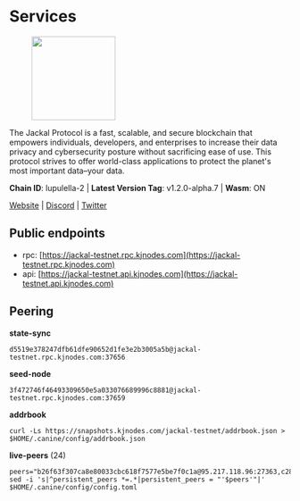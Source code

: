 # Services

<figure><img src="https://raw.githubusercontent.com/kj89/testnet_manuals/main/pingpub/logos/jackal.png" width="150" alt=""><figcaption></figcaption></figure>

The Jackal Protocol is a fast, scalable, and secure blockchain that empowers  individuals, developers, and enterprises to increase their data privacy and  cybersecurity posture without sacrificing ease of use. This protocol strives  to offer world-class applications to protect the planet's most important data–your data.

**Chain ID**: lupulella-2 | **Latest Version Tag**: v1.2.0-alpha.7 | **Wasm**: ON

[Website](https://jackalprotocol.com) | [Discord](https://discord.com/invite/5GKym3p6rj) | [Twitter](https://twitter.com/Jackal_Protocol)


## Public endpoints

* rpc: [https://jackal-testnet.rpc.kjnodes.com](https://jackal-testnet.rpc.kjnodes.com)
* api: [https://jackal-testnet.api.kjnodes.com](https://jackal-testnet.api.kjnodes.com)

## Peering

**state-sync**

```
d5519e378247dfb61dfe90652d1fe3e2b3005a5b@jackal-testnet.rpc.kjnodes.com:37656
```

**seed-node**

```
3f472746f46493309650e5a033076689996c8881@jackal-testnet.rpc.kjnodes.com:37659
```

**addrbook**
```
curl -Ls https://snapshots.kjnodes.com/jackal-testnet/addrbook.json > $HOME/.canine/config/addrbook.json
```

**live-peers** (24)
```
peers="b26f63f307ca8e80033cbc618f7577e5be7f0c1a@95.217.118.96:27363,c28ae12dc190b2abfc578f8ed2fea90fa5ff3b1d@65.108.134.208:26656,6c6c7f370febd64447770da8aec0b9d359d61565@65.109.70.23:17556,d5519e378247dfb61dfe90652d1fe3e2b3005a5b@65.109.68.190:37656,5c2a752c9b1952dbed075c56c600c3a79b58c395@195.3.220.57:26906,0394449cab5a29f24dd4f37683d3b7622f27c0fc@65.108.206.118:61156,1b191fb9ef837dec648136097f94925a15dd85ab@213.170.135.20:26516,0e3058446ee9b1ad449b5d3a60d5c4f92dd3785c@65.109.30.12:56656,6c7100291f35132ac1b58ff7c6d05b4ce75512b7@65.108.70.119:36156,372111fd8c3c11a57cd34db58b2bdd8d2b6e5005@172.104.19.93:26656,09d9127972ded9e22f9f11833ed7fcfa149cf1fa@65.109.92.240:19126,2633208f609ac5fc77fac203dd23326ba0fc9902@185.208.207.94:26656,2ededbdbd98580e22ae8c3676e37b6e1fc1d987b@142.132.248.253:23656,3c6d856a429224201d78c7f28026874d10a27f57@5.75.227.78:26656,80420ad774e622bda8e1dfa9b80da11eee7eed1f@144.126.140.252:29656,b549c1092e37db22576e31f19cbec4b1b3b36503@116.202.227.117:37656,9a2c091798681f89b11f8eea370bf9c6284437c5@167.86.115.183:26656,a76cb9a09652ad3f62987966dda2199a0ee1bf64@65.109.90.33:17556,5eedbfbe64b942f4ab54db3842acf3bfab034c24@161.97.74.88:46656,451622fd913f6119a67f67e65f3ab82c3fbea529@78.107.253.133:32656,9b2bbd5121265ebbf9003341e8a2e0abdbc24b67@46.228.199.8:26656,f3e70d3de1974208af04dac6fabd657ab4abf0ff@65.108.75.107:24656,84af58201840781a0a62449d1dcdb0ad0cf5bdb3@91.223.3.144:26356,4ea723e652f11433734ae2aa6f364ef0510d6636@16.163.74.176:26626"
sed -i 's|^persistent_peers *=.*|persistent_peers = "'$peers'"|' $HOME/.canine/config/config.toml
```
